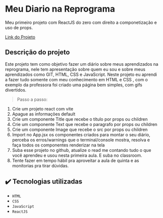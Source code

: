 # Meu Diario na Reprograma
Meu primeiro projeto com ReactJS do zero com direito a componetização e uso de props.

[Link do Projeto](https://meu-diario-na-reprograma.netlify.app/)

##  Descrição do projeto
Este projeto tem como objetivo fazer um diário sobre meus aprendizados na reprograma, nele tem apresentação sobre quem eu sou e sobre meus aprendizados como GIT, HTML, CSS e JavaScript.
Neste projeto eu aprendi a fazer tudo somente com meu conhecimento em HTML e CSS , com o exemplo da professora foi criado uma página bem simples, com gifs divertidos.
> Passo a passo:
1) Crie um projeto react com vite
2) Apague as informações default
3) Crie um componente Title que recebe o título por props ou children
3) Crie um componente Text que recebe o paragrafo por props ou children
3) Crie um componente Image que recebe o src por props ou children
4) Import no App.jsx os componentes criados para montar o seu diário, perceba os erros/warnings que o terminal/console mostra, resolva e faça todos os componentes renderizar na tela 
5) Suba esse projeto no github, atualize o read me contando tudo o que você aprendeu e usou nesta primeira aula. E suba no classroom.
6) Tente fazer em tempo hábil pra aproveitar a aula de quinta e as monitorias pra tirar dúvidas.

## ✔️ Tecnologias utilizadas

- ``HTML``
- ``CSS``
- ``JavaScript``
- ``ReactJS``
